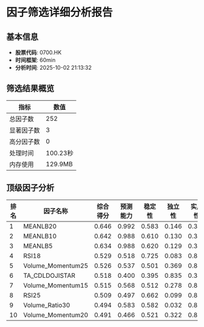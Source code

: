 # 因子筛选详细分析报告

## 基本信息
- **股票代码**: 0700.HK
- **时间框架**: 60min
- **分析时间**: 2025-10-02 21:13:32

## 筛选结果概览
| 指标 | 数值 |
|------|------|
| 总因子数 | 252 |
| 显著因子数 | 3 |
| 高分因子数 | 0 |
| 处理时间 | 100.23秒 |
| 内存使用 | 129.9MB |

## 顶级因子分析
| 排名 | 因子名称 | 综合得分 | 预测能力 | 稳定性 | 独立性 | 实用性 |
|------|----------|----------|----------|--------|--------|--------|
| 1 | MEANLB20 | 0.646 | 0.992 | 0.583 | 0.146 | 0.377 |
| 2 | MEANLB10 | 0.642 | 0.988 | 0.610 | 0.130 | 0.376 |
| 3 | MEANLB5 | 0.634 | 0.988 | 0.620 | 0.129 | 0.376 |
| 4 | RSI18 | 0.529 | 0.518 | 0.725 | 0.083 | 0.873 |
| 5 | Volume_Momentum25 | 0.526 | 0.537 | 0.501 | 0.369 | 0.859 |
| 6 | TA_CDLDOJISTAR | 0.518 | 0.400 | 0.395 | 0.835 | 0.378 |
| 7 | Volume_Momentum15 | 0.515 | 0.568 | 0.512 | 0.278 | 0.854 |
| 8 | RSI25 | 0.509 | 0.497 | 0.662 | 0.099 | 0.876 |
| 9 | Volume_Ratio30 | 0.494 | 0.583 | 0.582 | 0.032 | 0.870 |
| 10 | Volume_Momentum20 | 0.491 | 0.466 | 0.521 | 0.322 | 0.839 |
